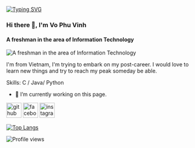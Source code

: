 
[![Typing SVG](https://readme-typing-svg.herokuapp.com?lines=%22Light+from+here+shall+illuminate+the+entire+universe%22;Mission%2C+Vision%2C+Quality+Policy)](https://git.io/typing-svg)
### Hi there 👋, I'm Vo Phu Vinh
#### A freshman in the area of Information Technology
![A freshman in the area of Information Technology](https://w.wallhaven.cc/full/j3/wallhaven-j355oy.jpg)

I'm from Vietnam, I'm trying to embark on my post-career. I would love to learn new things and try to reach my peak someday be able.

Skills: C / Java/ Python

- 🔭 I’m currently working on this page. 


[<img src='https://cdn.jsdelivr.net/npm/simple-icons@3.0.1/icons/github.svg' alt='github' height='40'>](https://github.com/Killasneverdie)  [<img src='https://cdn.jsdelivr.net/npm/simple-icons@3.0.1/icons/facebook.svg' alt='facebook' height='40'>](https://www.facebook.com/vinh.vophu.1)  [<img src='https://cdn.jsdelivr.net/npm/simple-icons@3.0.1/icons/instagram.svg' alt='instagram' height='40'>](https://www.instagram.com/vophu_v/)  

[![Top Langs](https://github-readme-stats.vercel.app/api/top-langs/?username=Killasneverdie)](https://github.com/anuraghazra/github-readme-stats)

![Profile views](https://gpvc.arturio.dev/Killasneverdie)  
